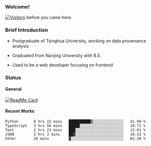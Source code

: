 ### Welcome!

[![Visitors](https://visitor-badge.laobi.icu/badge?page_id=HermitSun.HermitSun)]() before you came here.

### Brief Introduction

- Postgraduate of Tsinghua University, working on data provenance analysis

- Graduated from Nanjing University with B.E.

- Used to be a web developer focusing on frontend

### Status

#### General

[![ReadMe Card](https://github-readme-stats.hermitsun.vercel.app/api?username=HermitSun&count_private=true&show_icons=true)]()

#### Recent Works

<!--START_SECTION:waka-->
```text
Python       8 hrs 22 mins   ██████████▒░░░░░░░░░░░░░░   41.99 % 
TypeScript   3 hrs 56 mins   █████░░░░░░░░░░░░░░░░░░░░   19.72 % 
Text         2 hrs 23 mins   ███░░░░░░░░░░░░░░░░░░░░░░   12.01 % 
JSON         2 hrs 3 mins    ██▓░░░░░░░░░░░░░░░░░░░░░░   10.33 % 
Other        26 mins         ▓░░░░░░░░░░░░░░░░░░░░░░░░   02.20 % 
```
<!--END_SECTION:waka-->

